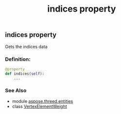 ﻿---
title: indices property
second_title: Aspose.3D for Python via .NET API References
description: 
type: docs
weight: 70
url: /python-net/aspose.threed.entities/vertexelementweight/indices/
is_root: false
---

## indices property


Gets the indices data
### Definition:
```python
@property
def indices(self):
    ...
```

### See Also
* module [aspose.threed.entities](../../)
* class [VertexElementWeight](/3d/python-net/aspose.threed.entities/vertexelementweight)
